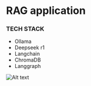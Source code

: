 # RAG application

### TECH STACK
- Ollama
- Deepseek r1
- Langchain
- ChromaDB
- Langgraph

![Alt text](https://res.cloudinary.com/dn2ljrxzy/image/upload/v1738404853/yjxuy88uv0nsmc2z7wxj.png "a title")
